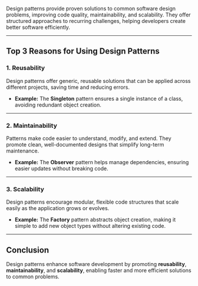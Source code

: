 
Design patterns provide proven solutions to common software design problems, improving code quality, maintainability, and scalability. They offer structured approaches to recurring challenges, helping developers create better software efficiently.

---

## **Top 3 Reasons for Using Design Patterns**

### **1. Reusability**
Design patterns offer generic, reusable solutions that can be applied across different projects, saving time and reducing errors.

- **Example:** The **Singleton** pattern ensures a single instance of a class, avoiding redundant object creation.

---

### **2. Maintainability**
Patterns make code easier to understand, modify, and extend. They promote clean, well-documented designs that simplify long-term maintenance.

- **Example:** The **Observer** pattern helps manage dependencies, ensuring easier updates without breaking code.

---

### **3. Scalability**
Design patterns encourage modular, flexible code structures that scale easily as the application grows or evolves.

- **Example:** The **Factory** pattern abstracts object creation, making it simple to add new object types without altering existing code.

---

## **Conclusion**
Design patterns enhance software development by promoting **reusability**, **maintainability**, and **scalability**, enabling faster and more efficient solutions to common problems.
